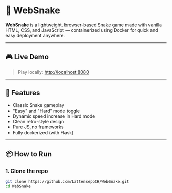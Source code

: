 # 🐍 WebSnake

**WebSnake** is a lightweight, browser-based Snake game made with vanilla HTML, CSS, and JavaScript — containerized using Docker for quick and easy deployment anywhere.

---

## 🎮 Live Demo

> Play locally: [http://localhost:8080](http://localhost:8080)

---

## 🚀 Features

- Classic Snake gameplay
- "Easy" and "Hard" mode toggle
- Dynamic speed increase in Hard mode
- Clean retro-style design
- Pure JS, no frameworks
- Fully dockerized (with Flask)

---

## 📦 How to Run

### 1. Clone the repo

```bash
git clone https://github.com/LattenseppCH/WebSnake.git
cd WebSnake
